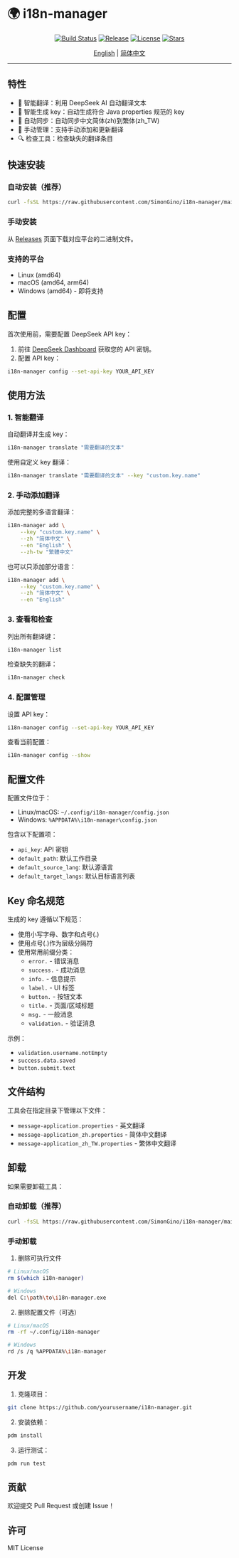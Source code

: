 # 🌍 i18n-manager

<div align="center">

[![Build Status](https://github.com/SimonGino/i18n-manager/actions/workflows/build.yml/badge.svg)](https://github.com/SimonGino/i18n-manager/actions)
[![Release](https://img.shields.io/github/v/release/SimonGino/i18n-manager?style=flat-square&logo=github&color=blue)](https://github.com/SimonGino/i18n-manager/releases/latest)
[![License](https://img.shields.io/badge/license-MIT-blue.svg?style=flat-square&logo=bookstack)](LICENSE)
[![Stars](https://img.shields.io/github/stars/SimonGino/i18n-manager?style=flat-square&logo=github)](https://github.com/SimonGino/i18n-manager/stargazers)

[English](README.md) | [简体中文](README_CN.md)

</div>

---

## 特性

- 🤖 智能翻译：利用 DeepSeek AI 自动翻译文本
- 🔑 智能生成 key：自动生成符合 Java properties 规范的 key
- 🔄 自动同步：自动同步中文简体(zh)到繁体(zh_TW)
- 📝 手动管理：支持手动添加和更新翻译
- 🔍 检查工具：检查缺失的翻译条目

## 快速安装

### 自动安装（推荐）
```bash
curl -fsSL https://raw.githubusercontent.com/SimonGino/i18n-manager/main/install.sh | bash
```

### 手动安装
从 [Releases](https://github.com/SimonGino/i18n-manager/releases/latest) 页面下载对应平台的二进制文件。

### 支持的平台
- Linux (amd64)
- macOS (amd64, arm64)
- Windows (amd64) - 即将支持

## 配置

首次使用前，需要配置 DeepSeek API key：

1. 前往 [DeepSeek Dashboard](https://platform.deepseek.com/api_keys) 获取您的 API 密钥。
2. 配置 API key：
```bash
i18n-manager config --set-api-key YOUR_API_KEY
```

## 使用方法

### 1. 智能翻译

自动翻译并生成 key：
```bash
i18n-manager translate "需要翻译的文本"
```

使用自定义 key 翻译：
```bash
i18n-manager translate "需要翻译的文本" --key "custom.key.name"
```

### 2. 手动添加翻译

添加完整的多语言翻译：
```bash
i18n-manager add \
    --key "custom.key.name" \
    --zh "简体中文" \
    --en "English" \
    --zh-tw "繁體中文"
```

也可以只添加部分语言：
```bash
i18n-manager add \
    --key "custom.key.name" \
    --zh "简体中文" \
    --en "English"
```

### 3. 查看和检查

列出所有翻译键：
```bash
i18n-manager list
```

检查缺失的翻译：
```bash
i18n-manager check
```

### 4. 配置管理

设置 API key：
```bash
i18n-manager config --set-api-key YOUR_API_KEY
```

查看当前配置：
```bash
i18n-manager config --show
```

## 配置文件

配置文件位于：
- Linux/macOS: `~/.config/i18n-manager/config.json`
- Windows: `%APPDATA%\i18n-manager\config.json`

包含以下配置项：
- `api_key`: API 密钥
- `default_path`: 默认工作目录
- `default_source_lang`: 默认源语言
- `default_target_langs`: 默认目标语言列表

## Key 命名规范

生成的 key 遵循以下规范：
- 使用小写字母、数字和点号(.)
- 使用点号(.)作为层级分隔符
- 使用常用前缀分类：
  - `error.` - 错误消息
  - `success.` - 成功消息
  - `info.` - 信息提示
  - `label.` - UI 标签
  - `button.` - 按钮文本
  - `title.` - 页面/区域标题
  - `msg.` - 一般消息
  - `validation.` - 验证消息

示例：
- `validation.username.notEmpty`
- `success.data.saved`
- `button.submit.text`

## 文件结构

工具会在指定目录下管理以下文件：
- `message-application.properties` - 英文翻译
- `message-application_zh.properties` - 简体中文翻译
- `message-application_zh_TW.properties` - 繁体中文翻译

## 卸载

如果需要卸载工具：

### 自动卸载（推荐）
```bash
curl -fsSL https://raw.githubusercontent.com/SimonGino/i18n-manager/main/uninstall.sh | bash
```

### 手动卸载
1. 删除可执行文件
```bash
# Linux/macOS
rm $(which i18n-manager)

# Windows
del C:\path\to\i18n-manager.exe
```

2. 删除配置文件（可选）
```bash
# Linux/macOS
rm -rf ~/.config/i18n-manager

# Windows
rd /s /q %APPDATA%\i18n-manager
```


## 开发

1. 克隆项目：
```bash
git clone https://github.com/yourusername/i18n-manager.git
```

2. 安装依赖：
```bash
pdm install
```

3. 运行测试：
```bash
pdm run test
```

## 贡献

欢迎提交 Pull Request 或创建 Issue！

## 许可

MIT License